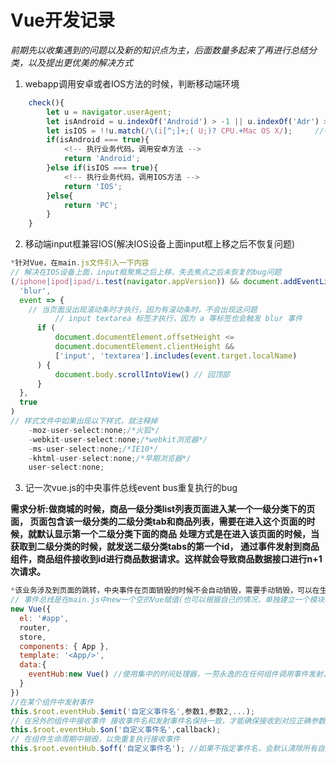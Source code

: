 # Vue开发记录
*前期先以收集遇到的问题以及新的知识点为主，后面数量多起来了再进行总结分类，以及提出更优美的解决方式*
1. webapp调用安卓或者IOS方法的时候，判断移动端环境
```javascript
    check(){
        let u = navigator.userAgent; 
        let isAndroid = u.indexOf('Android') > -1 || u.indexOf('Adr') > -1;   //判断是否是 android终端
        let isIOS = !!u.match(/\(i[^;]+;( U;)? CPU.+Mac OS X/);     //判断是否是 ios终端
        if(isAndroid === true){
            <!-- 执行业务代码，调用安卓方法 -->
            return 'Android';
        }else if(isIOS === true){
            <!-- 执行业务代码，调用IOS方法 -->
            return 'IOS';
        }else{
            return 'PC';
        }
    }
```
2. 移动端input框兼容IOS(解决IOS设备上面input框上移之后不恢复问题)
```javascript
*针对Vue，在main.js文件引入一下内容
// 解决在IOS设备上面，input框聚焦之后上移，失去焦点之后未恢复的bug问题
(/iphone|ipod|ipad/i.test(navigator.appVersion)) && document.addEventListener(
  'blur',
  event => {
    // 当页面没出现滚动条时才执行，因为有滚动条时，不会出现这问题
          // input textarea 标签才执行，因为 a 等标签也会触发 blur 事件
      if (
          document.documentElement.offsetHeight <=
          document.documentElement.clientHeight &&
          ['input', 'textarea'].includes(event.target.localName)
      ) {
          document.body.scrollIntoView() // 回顶部
      }
  },
  true
)
// 样式文件中如果出现以下样式，就注释掉
    -moz-user-select:none;/*火狐*/
    -webkit-user-select:none;/*webkit浏览器*/
    -ms-user-select:none;/*IE10*/
    -khtml-user-select:none;/*早期浏览器*/
    user-select:none;
```
3. 记一次vue.js的中央事件总线event bus重复执行的bug

**需求分析:做商城的时候，商品一级分类list列表页面进入某一个一级分类下的页面，
页面包含该一级分类的二级分类tab和商品列表，需要在进入这个页面的时候，就默认显示第一个二级分类下面的商品**
**处理方式是在进入该页面的时候，当获取到二级分类的时候，就发送二级分类tabs的第一个id，
通过事件发射到商品组件，商品组件接收到id进行商品数据请求。这样就会导致商品数据接口进行n+1次请求。**
```javascript
*该业务涉及到页面的跳转，中央事件在页面销毁的时候不会自动销毁，需要手动销毁，可以在生命周期beforeDestroy或者destroyed销毁都可以
// 事件总线是在main.js中new一个空的Vue赋值(也可以根据自己的情况，单独建立一个模块暴露出来，)
new Vue({
  el: '#app',
  router,
  store,
  components: { App },
  template: '<App/>',
  data:{
    eventHub:new Vue() //使用集中的时间处理器，一劳永逸的在任何组件调用事件发射，接受的方法,中央处理
  }
})
//在某个组件中发射事件
this.$root.eventHub.$emit('自定义事件名',参数1,参数2,...);
// 在另外的组件中接收事件 接收事件名和发射事件名保持一致，才能确保接收到对应正确参数
this.$root.eventHub.$on('自定义事件名',callback);
// 在组件生命周期中销毁，以免重复执行接收事件
this.$root.eventHub.$off('自定义事件名'); //如果不指定事件名，会默认清除所有自定义事件
```



